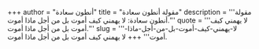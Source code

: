 +++
author = "أنطون سعادة"
title = "مقولة أنطون سعادة"
description = '''مقولة أنطون سعادة: لا يهمني كيف أموت بل من أجل ماذا أموت.'''
quote = '''لا يهمني كيف أموت بل من أجل ماذا أموت.'''
slug = '''لا-يهمني-كيف-أموت-بل-من-أجل-ماذا-أموت'''
+++
لا يهمني كيف أموت بل من أجل ماذا أموت.
